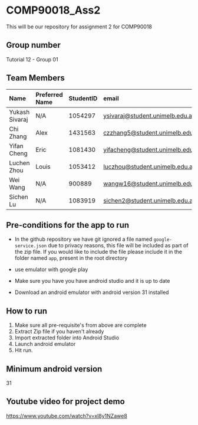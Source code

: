 # COMP90018_Ass2

This will be our repository for assignment 2 for COMP90018

## Group number

Tutorial 12 - Group 01

## Team Members

|Name|Preferred Name|StudentID|email|github|
|:----|:----|:----|:----|:----|
|Yukash Sivaraj| N/A|1054297|<ysivaraj@student.unimelb.edu.au>|YSPlop|
|Chi Zhang|Alex|1431563|<czzhang5@student.unimelb.edu.au>|zhangchi0104|
|Yifan Cheng|Eric|1081430|<yifacheng@student.unimelb.edu.au>|YifanCheng-unimelb|
|Luchen Zhou|Louis|1053412|<luczhou@student.unimelb.edu.au>|Luchen2001|
|Wei Wang| N/A |900889|<wangw16@student.unimelb.edu.au>|cutieww|
|Sichen Lu| N/A |1083919|<sichen2@student.unimelb.edu.au>|NoiRC256|

## Pre-conditions for the app to run

- In the github repository we have git ignored a file named ```google-service.json``` due to privacy reasons, this file will be included as part of the zip file. If you would like to include the file please include it in the folder named ```app```, present in the root directory

- use emulator with google play

- Make sure you have you have android studio and it is up to date

- Download an android emulator with android version 31 installed

## How to run

1. Make sure all pre-requisite's from above are complete
2. Extract Zip file if you haven't already
3. Import extracted folder into Android Studio
4. Launch android emulator
5. Hit run.

## Minimum android version

31

## Youtube video for project demo

<https://www.youtube.com/watch?v=xl8y1NZawe8>
